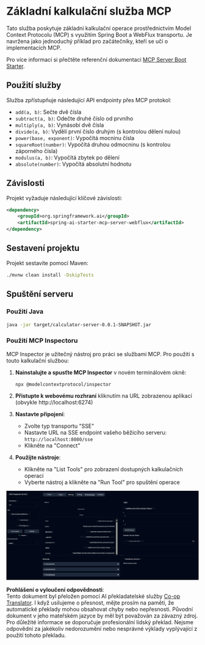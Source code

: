 <!--
CO_OP_TRANSLATOR_METADATA:
{
  "original_hash": "ed9cab32cc67c12d8969b407aa47100a",
  "translation_date": "2025-07-13T17:56:17+00:00",
  "source_file": "03-GettingStarted/01-first-server/solution/java/README.md",
  "language_code": "cs"
}
-->
# Základní kalkulační služba MCP

Tato služba poskytuje základní kalkulační operace prostřednictvím Model Context Protocolu (MCP) s využitím Spring Boot a WebFlux transportu. Je navržena jako jednoduchý příklad pro začátečníky, kteří se učí o implementacích MCP.

Pro více informací si přečtěte referenční dokumentaci [MCP Server Boot Starter](https://docs.spring.io/spring-ai/reference/api/mcp/mcp-server-boot-starter-docs.html).


## Použití služby

Služba zpřístupňuje následující API endpointy přes MCP protokol:

- `add(a, b)`: Sečte dvě čísla
- `subtract(a, b)`: Odečte druhé číslo od prvního
- `multiply(a, b)`: Vynásobí dvě čísla
- `divide(a, b)`: Vydělí první číslo druhým (s kontrolou dělení nulou)
- `power(base, exponent)`: Vypočítá mocninu čísla
- `squareRoot(number)`: Vypočítá druhou odmocninu (s kontrolou záporného čísla)
- `modulus(a, b)`: Vypočítá zbytek po dělení
- `absolute(number)`: Vypočítá absolutní hodnotu

## Závislosti

Projekt vyžaduje následující klíčové závislosti:

```xml
<dependency>
    <groupId>org.springframework.ai</groupId>
    <artifactId>spring-ai-starter-mcp-server-webflux</artifactId>
</dependency>
```

## Sestavení projektu

Projekt sestavíte pomocí Maven:
```bash
./mvnw clean install -DskipTests
```

## Spuštění serveru

### Použití Java

```bash
java -jar target/calculator-server-0.0.1-SNAPSHOT.jar
```

### Použití MCP Inspectoru

MCP Inspector je užitečný nástroj pro práci se službami MCP. Pro použití s touto kalkulační službou:

1. **Nainstalujte a spusťte MCP Inspector** v novém terminálovém okně:
   ```bash
   npx @modelcontextprotocol/inspector
   ```

2. **Přistupte k webovému rozhraní** kliknutím na URL zobrazenou aplikací (obvykle http://localhost:6274)

3. **Nastavte připojení**:
   - Zvolte typ transportu "SSE"
   - Nastavte URL na SSE endpoint vašeho běžícího serveru: `http://localhost:8080/sse`
   - Klikněte na "Connect"

4. **Použijte nástroje**:
   - Klikněte na "List Tools" pro zobrazení dostupných kalkulačních operací
   - Vyberte nástroj a klikněte na "Run Tool" pro spuštění operace

![MCP Inspector Screenshot](../../../../../../translated_images/tool.40e180a7b0d0fe2067cf96435532b01f63f7f8619d6b0132355a04b426b669ac.cs.png)

**Prohlášení o vyloučení odpovědnosti**:  
Tento dokument byl přeložen pomocí AI překladatelské služby [Co-op Translator](https://github.com/Azure/co-op-translator). I když usilujeme o přesnost, mějte prosím na paměti, že automatické překlady mohou obsahovat chyby nebo nepřesnosti. Původní dokument v jeho mateřském jazyce by měl být považován za závazný zdroj. Pro důležité informace se doporučuje profesionální lidský překlad. Nejsme odpovědní za jakékoliv nedorozumění nebo nesprávné výklady vyplývající z použití tohoto překladu.